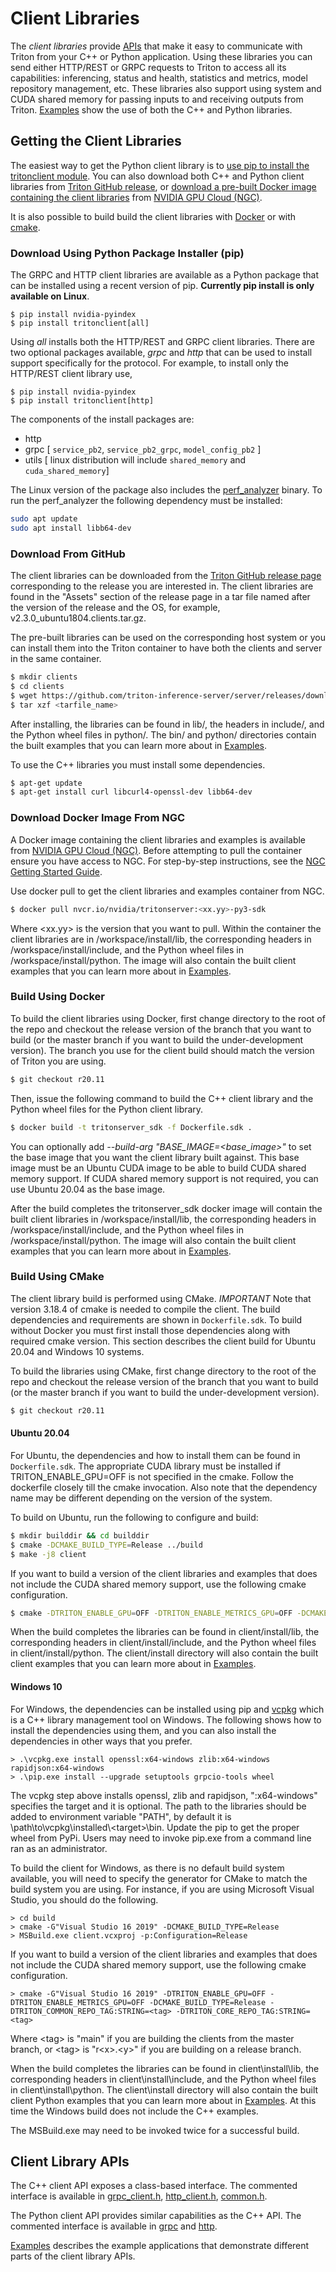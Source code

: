 <!--
# Copyright (c) 2018-2020, NVIDIA CORPORATION. All rights reserved.
#
# Redistribution and use in source and binary forms, with or without
# modification, are permitted provided that the following conditions
# are met:
#  * Redistributions of source code must retain the above copyright
#    notice, this list of conditions and the following disclaimer.
#  * Redistributions in binary form must reproduce the above copyright
#    notice, this list of conditions and the following disclaimer in the
#    documentation and/or other materials provided with the distribution.
#  * Neither the name of NVIDIA CORPORATION nor the names of its
#    contributors may be used to endorse or promote products derived
#    from this software without specific prior written permission.
#
# THIS SOFTWARE IS PROVIDED BY THE COPYRIGHT HOLDERS ``AS IS'' AND ANY
# EXPRESS OR IMPLIED WARRANTIES, INCLUDING, BUT NOT LIMITED TO, THE
# IMPLIED WARRANTIES OF MERCHANTABILITY AND FITNESS FOR A PARTICULAR
# PURPOSE ARE DISCLAIMED.  IN NO EVENT SHALL THE COPYRIGHT OWNER OR
# CONTRIBUTORS BE LIABLE FOR ANY DIRECT, INDIRECT, INCIDENTAL, SPECIAL,
# EXEMPLARY, OR CONSEQUENTIAL DAMAGES (INCLUDING, BUT NOT LIMITED TO,
# PROCUREMENT OF SUBSTITUTE GOODS OR SERVICES; LOSS OF USE, DATA, OR
# PROFITS; OR BUSINESS INTERRUPTION) HOWEVER CAUSED AND ON ANY THEORY
# OF LIABILITY, WHETHER IN CONTRACT, STRICT LIABILITY, OR TORT
# (INCLUDING NEGLIGENCE OR OTHERWISE) ARISING IN ANY WAY OUT OF THE USE
# OF THIS SOFTWARE, EVEN IF ADVISED OF THE POSSIBILITY OF SUCH DAMAGE.
-->

# Client Libraries

The *client libraries* provide [APIs](#client-library-apis) that make
it easy to communicate with Triton from your C++ or Python
application. Using these libraries you can send either HTTP/REST or
GRPC requests to Triton to access all its capabilities: inferencing,
status and health, statistics and metrics, model repository
management, etc. These libraries also support using system and CUDA
shared memory for passing inputs to and receiving outputs from
Triton. [Examples](client_examples.md) show the use of both the C++ and Python
libraries.

## Getting the Client Libraries

The easiest way to get the Python client library is to [use pip to
install the tritonclient
module](#download-using-python-package-installer-pip). You can also
download both C++ and Python client libraries from [Triton GitHub
release](#download-from-github), or [download a pre-built Docker image
containing the client libraries](#download-docker-image-from-ngc) from
[NVIDIA GPU Cloud (NGC)](https://ngc.nvidia.com).

It is also possible to build build the client libraries with
[Docker](#build-using-docker) or with [cmake](#build-using-docker).

### Download Using Python Package Installer (pip)

The GRPC and HTTP client libraries are available as a Python package
that can be installed using a recent version of pip. **Currently pip
install is only available on Linux**.

```
$ pip install nvidia-pyindex
$ pip install tritonclient[all]
```

Using *all* installs both the HTTP/REST and GRPC client
libraries. There are two optional packages available, *grpc* and
*http* that can be used to install support specifically for the
protocol. For example, to install only the HTTP/REST client library
use,

```
$ pip install nvidia-pyindex
$ pip install tritonclient[http]
```

The components of the install packages are:

* http
* grpc [ `service_pb2`, `service_pb2_grpc`, `model_config_pb2` ]
* utils [ linux distribution will include `shared_memory` and `cuda_shared_memory`]

The Linux version of the package also includes the
[perf_analyzer](perf_analyzer.md) binary. To run the perf_analyzer the following dependency must be installed:

```bash
sudo apt update
sudo apt install libb64-dev
```

### Download From GitHub

The client libraries can be downloaded from the [Triton GitHub release
page](https://github.com/triton-inference-server/server/releases)
corresponding to the release you are interested in. The client
libraries are found in the "Assets" section of the release page in a
tar file named after the version of the release and the OS, for
example, v2.3.0_ubuntu1804.clients.tar.gz.

The pre-built libraries can be used on the corresponding host system
or you can install them into the Triton container to have both the
clients and server in the same container.

```bash
$ mkdir clients
$ cd clients
$ wget https://github.com/triton-inference-server/server/releases/download/<tarfile_path>
$ tar xzf <tarfile_name>
```

After installing, the libraries can be found in lib/, the headers in
include/, and the Python wheel files in python/. The bin/ and python/
directories contain the built examples that you can learn more about
in [Examples](client_examples.md).

To use the C++ libraries you must install some dependencies.

```bash
$ apt-get update
$ apt-get install curl libcurl4-openssl-dev libb64-dev
```

### Download Docker Image From NGC

A Docker image containing the client libraries and examples is
available from [NVIDIA GPU Cloud
(NGC)](https://ngc.nvidia.com). Before attempting to pull the
container ensure you have access to NGC.  For step-by-step
instructions, see the [NGC Getting Started
Guide](http://docs.nvidia.com/ngc/ngc-getting-started-guide/index.html).

Use docker pull to get the client libraries and examples container
from NGC.

```bash
$ docker pull nvcr.io/nvidia/tritonserver:<xx.yy>-py3-sdk
```

Where \<xx.yy\> is the version that you want to pull. Within the
container the client libraries are in /workspace/install/lib, the
corresponding headers in /workspace/install/include, and the Python
wheel files in /workspace/install/python. The image will also contain
the built client examples that you can learn more about in
[Examples](client_examples.md).

### Build Using Docker

To build the client libraries using Docker, first change directory to
the root of the repo and checkout the release version of the branch
that you want to build (or the master branch if you want to build the
under-development version). The branch you use for the client build
should match the version of Triton you are using.

```bash
$ git checkout r20.11
```

Then, issue the following command to build the C++ client library and
the Python wheel files for the Python client library.

```bash
$ docker build -t tritonserver_sdk -f Dockerfile.sdk .
```

You can optionally add *--build-arg "BASE_IMAGE=\<base_image\>"* to set
the base image that you want the client library built against. This
base image must be an Ubuntu CUDA image to be able to build CUDA
shared memory support. If CUDA shared memory support is not required,
you can use Ubuntu 20.04 as the base image.

After the build completes the tritonserver_sdk docker image will
contain the built client libraries in /workspace/install/lib, the
corresponding headers in /workspace/install/include, and the Python
wheel files in /workspace/install/python. The image will also contain
the built client examples that you can learn more about in
[Examples](client_examples.md).

### Build Using CMake

The client library build is performed using CMake. *IMPORTANT*
Note that version 3.18.4 of cmake is needed to compile the
client. The build dependencies and requirements are shown in
`Dockerfile.sdk`. To build without Docker you must first
install those dependencies along with required cmake version.
This section describes the client build for Ubuntu 20.04 and
Windows 10 systems.

To build the libraries using CMake, first change directory to the root
of the repo and checkout the release version of the branch that you
want to build (or the master branch if you want to build the
under-development version).

```bash
$ git checkout r20.11
```

#### Ubuntu 20.04

For Ubuntu, the dependencies and how to install them can be found in
`Dockerfile.sdk`. The appropriate CUDA library must be installed
if TRITON_ENABLE_GPU=OFF is not specified in the cmake. Follow the
dockerfile closely till the cmake invocation. Also note that
the dependency name may be different depending on the version of the
system.

To build on Ubuntu, run the following to configure and build:

```bash
$ mkdir builddir && cd builddir
$ cmake -DCMAKE_BUILD_TYPE=Release ../build
$ make -j8 client
```

If you want to build a version of the client libraries and examples
that does not include the CUDA shared memory support, use the
following cmake configuration.

```bash
$ cmake -DTRITON_ENABLE_GPU=OFF -DTRITON_ENABLE_METRICS_GPU=OFF -DCMAKE_BUILD_TYPE=Release ../build
```

When the build completes the libraries can be found in
client/install/lib, the corresponding headers in
client/install/include, and the Python wheel files in
client/install/python. The client/install directory will also contain
the built client examples that you can learn more about in
[Examples](client_examples.md).

#### Windows 10

For Windows, the dependencies can be installed using pip and
[vcpkg](https://github.com/Microsoft/vcpkg) which is a C++ library
management tool on Windows. The following shows how to install the
dependencies using them, and you can also install the dependencies in
other ways that you prefer.

```
> .\vcpkg.exe install openssl:x64-windows zlib:x64-windows rapidjson:x64-windows
> .\pip.exe install --upgrade setuptools grpcio-tools wheel
```

The vcpkg step above installs openssl, zlib and rapidjson,
":x64-windows" specifies the target and it is optional. The path to
the libraries should be added to environment variable "PATH", by
default it is \path\to\vcpkg\installed\\\<target>\bin. Update the
pip to get the proper wheel from PyPi. Users may need to invoke
pip.exe from a command line ran as an administrator.

To build the client for Windows, as there is no default
build system available, you will need to specify the generator for
CMake to match the build system you are using. For instance, if you
are using Microsoft Visual Studio, you should do the following.

```
> cd build
> cmake -G"Visual Studio 16 2019" -DCMAKE_BUILD_TYPE=Release
> MSBuild.exe client.vcxproj -p:Configuration=Release
```

If you want to build a version of the client libraries and examples
that does not include the CUDA shared memory support, use the
following cmake configuration.

```
> cmake -G"Visual Studio 16 2019" -DTRITON_ENABLE_GPU=OFF -DTRITON_ENABLE_METRICS_GPU=OFF -DCMAKE_BUILD_TYPE=Release -DTRITON_COMMON_REPO_TAG:STRING=<tag> -DTRITON_CORE_REPO_TAG:STRING=<tag>
```

Where \<tag\> is "main" if you are building the clients from the master
branch, or \<tag\> is "r\<x\>.\<y\>" if you are building on a release
branch.

When the build completes the libraries can be found in
client\install\lib, the corresponding headers in
client\install\include, and the Python wheel files in
client\install\python. The client\install directory will also contain
the built client Python examples that you can learn more about in
[Examples](client_examples.md). At this time the Windows build does
not include the C++ examples.

The MSBuild.exe may need to be invoked twice for a successful build.

## Client Library APIs

The C++ client API exposes a class-based interface. The commented
interface is available in
[grpc_client.h](../src/clients/c%2B%2B/library/grpc_client.h.in),
[http_client.h](../src/clients/c%2B%2B/library/http_client.h.in),
[common.h](../src/clients/c%2B%2B/library/common.h).

The Python client API provides similar capabilities as the C++
API. The commented interface is available in
[grpc](../src/clients/python/library/tritonclient/grpc/__init__.py)
and
[http](../src/clients/python/library/tritonclient/http/__init__.py).

[Examples](client_examples.md) describes the example applications that
demonstrate different parts of the client library APIs.
